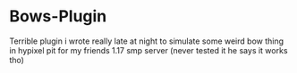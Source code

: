 # Bows-Plugin
Terrible plugin i wrote really late at night to simulate some weird bow thing in hypixel pit for my friends 1.17 smp server (never tested it he says it works tho)

